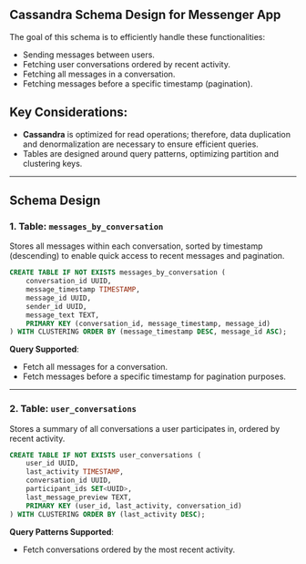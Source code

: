 ## Cassandra Schema Design for Messenger App

The goal of this schema is to efficiently handle these functionalities:

- Sending messages between users.
- Fetching user conversations ordered by recent activity.
- Fetching all messages in a conversation.
- Fetching messages before a specific timestamp (pagination).

## Key Considerations:

- **Cassandra** is optimized for read operations; therefore, data duplication and denormalization are necessary to ensure efficient queries.
- Tables are designed around query patterns, optimizing partition and clustering keys.

---

## Schema Design

### 1. Table: `messages_by_conversation`

Stores all messages within each conversation, sorted by timestamp (descending) to enable quick access to recent messages and pagination.

```sql
CREATE TABLE IF NOT EXISTS messages_by_conversation (
    conversation_id UUID,
    message_timestamp TIMESTAMP,
    message_id UUID,
    sender_id UUID,
    message_text TEXT,
    PRIMARY KEY (conversation_id, message_timestamp, message_id)
) WITH CLUSTERING ORDER BY (message_timestamp DESC, message_id ASC);
```

**Query Supported**:

- Fetch all messages for a conversation.
- Fetch messages before a specific timestamp for pagination purposes.

---

### 2. Table: `user_conversations`

Stores a summary of all conversations a user participates in, ordered by recent activity.

```sql
CREATE TABLE IF NOT EXISTS user_conversations (
    user_id UUID,
    last_activity TIMESTAMP,
    conversation_id UUID,
    participant_ids SET<UUID>,
    last_message_preview TEXT,
    PRIMARY KEY (user_id, last_activity, conversation_id)
) WITH CLUSTERING ORDER BY (last_activity DESC);
```

**Query Patterns Supported**:

- Fetch conversations ordered by the most recent activity.
